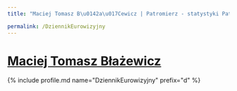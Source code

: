 ```yaml
---
title: "Maciej Tomasz B\u0142a\u017Cewicz | Patromierz - statystyki Patronite.pl"

permalink: /DziennikEurowizyjny
---
```


# [Maciej Tomasz Błażewicz](https://patronite.pl/DziennikEurowizyjny)

{% include profile.md name="DziennikEurowizyjny" prefix="d" %}
